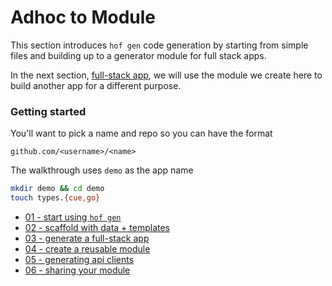 # Adhoc to Module

This section introduces `hof gen` code generation
by starting from simple files and building up to
a generator module for full stack apps.

In the next section, [full-stack app](../full-stack-app/),
we will use the module we create here
to build another app for a different purpose.

### Getting started

You'll want to pick a name and repo so you can have the format

`github.com/<username>/<name>`

The walkthrough uses `demo` as the app name

```sh
mkdir demo && cd demo
touch types.{cue,go}
```

- [01 - start using `hof gen`](./01/)
- [02 - scaffold with data + templates](./02/)
- [03 - generate a full-stack app](./03/)
- [04 - create a reusable module](./04/)
- [05 - generating api clients](./05/)
- [06 - sharing your module](./06/)

